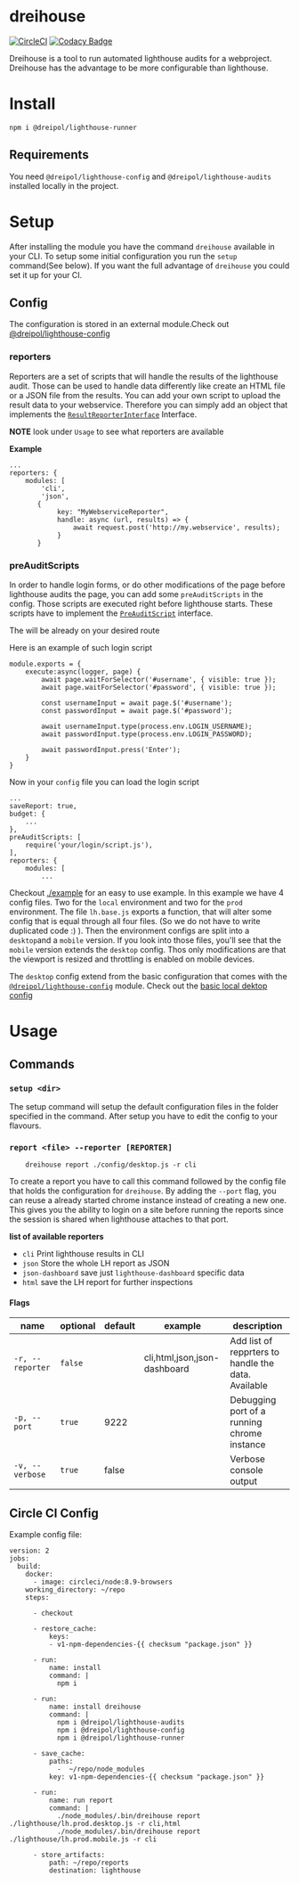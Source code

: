 # dreihouse
[![CircleCI](https://circleci.com/gh/dreipol/lighthouse-runner/tree/master.svg?style=svg&circle-token=4738b5c5cde8e66a056114378acb9e3732146a35)](https://circleci.com/gh/dreipol/lighthouse-runner/tree/master)
[![Codacy Badge](https://api.codacy.com/project/badge/Grade/cdc3bef46dee433c99d265156922bfad)](https://www.codacy.com/app/faebeee/lighthouse-runner?utm_source=github.com&amp;utm_medium=referral&amp;utm_content=dreipol/lighthouse-runner&amp;utm_campaign=Badge_Grade)

Dreihouse is a tool to run automated lighthouse audits for a webproject. Dreihouse has the advantage
to be more configurable than lighthouse.

# Install

    npm i @dreipol/lighthouse-runner

## Requirements
You need `@dreipol/lighthouse-config` and `@dreipol/lighthouse-audits` installed locally in the project.


# Setup
After installing the module you have the command `dreihouse` available in your CLI.
To setup some initial configuration you run the `setup` command(See below).
If you want the full advantage of `dreihouse` you could set it up for your CI.

## Config
The configuration is stored in an external module.Check out [@dreipol/lighthouse-config](https://www.npmjs.com/package/@dreipol/lighthouse-config)
### reporters
Reporters are a set of scripts that will handle the results of the lighthouse audit. Those can be used to handle 
data differently like create an HTML file or a JSON file from the results. You can add your own script to upload 
the result data to your webservice. Therefore you can simply add an object that implements the 
[`ResultReporterInterface`](src/ResultReporter/ResultReporterInterface.ts) Interface.

**NOTE**
look under `Usage` to see what reporters are available

**Example**

    ...
    reporters: {
        modules: [
            'cli',
            'json',
           {
                key: "MyWebserviceReporter",
                handle: async (url, results) => {
                    await request.post('http://my.webservice', results);
                }
           }

### preAuditScripts
In order to handle login forms, or do other modifications of the page before lighthouse audits the page,
you can add some `preAuditScripts` in the config. Those scripts are executed right before lighthouse starts.
These scripts have to implement the [`PreAuditScript`](src/Interfaces/PreAuditScriptInterface.ts) interface.

The will be already on your desired route

Here is an example of such login script
    
    module.exports = {
        execute:async(logger, page) {
            await page.waitForSelector('#username', { visible: true });
            await page.waitForSelector('#password', { visible: true });
            
            const usernameInput = await page.$('#username');
            const passwordInput = await page.$('#password');
            
            await usernameInput.type(process.env.LOGIN_USERNAME);
            await passwordInput.type(process.env.LOGIN_PASSWORD);
            
            await passwordInput.press('Enter');
        }
    }
    
    
Now in your `config` file you can load the login script


    ...
    saveReport: true,
    budget: {
        ...
    },
    preAuditScripts: [
        require('your/login/script.js'),
    ],
    reporters: {
        modules: [
            ...
            
Checkout [./example](./example) for an easy to use example.
In this example we have 4 config files. Two for the `local` environment and two for the `prod` environment.
The file `lh.base.js` exports a function, that will alter some config that is equal through all four files. (So we do not
have to write duplicated code :) ). Then the environment configs are split into a `desktop`and a `mobile` version.
If you look into those files, you'll see that the `mobile` version extends the `desktop` config. Thos only modifications
are that the viewport is resized and throttling is enabled on mobile devices.

The `desktop` config extend from the basic configuration that comes with the [`@dreipol/lighthouse-config`](https://www.npmjs.com/package/@dreipol/lighthouse-config) module. Check
out the [basic local dektop config](https://github.com/dreipol/lighthouse-config/blob/master/config/local/desktop.js)

# Usage
## Commands

    
### `setup <dir>`
The setup command will setup the default configuration files in the folder specified in the command.
After setup you have to edit the config to your flavours.

### `report <file> --reporter [REPORTER]`

        dreihouse report ./config/desktop.js -r cli

To create a report you have to call this command followed by the config file that holds the configuration
for `dreihouse`. By adding the `--port` flag, you can reuse a already started chrome instance instead of
creating a new one. This gives you the ability to login on a site before running the reports since the session
is shared when lighthouse attaches to that port.

**list of available reporters**
- `cli` Print lighthouse results in CLI
- `json` Store the whole LH report as JSON
- `json-dashboard` save just `lighthouse-dashboard` specific data
- `html` save the LH report for further inspections



#### Flags
| name             | optional | default  | example                       | description                                         |
| ---------------- | -------- | -------- | ----------------------------- | --------------------------------------------------- |
| `-r, --reporter` | `false`  |          | cli,html,json,json-dashboard | Add list of repprters to handle the data. Available |
| `-p, --port`         | `true`   |   9222   |                               | Debugging port of a running chrome instance         |
| `-v, --verbose`         | `true`   | false     |                               | Verbose console output   |


## Circle CI Config

Example config file: 

    version: 2
    jobs:
      build:
        docker:
          - image: circleci/node:8.9-browsers
        working_directory: ~/repo
        steps:
          
          - checkout
          
          - restore_cache:
              keys:
              - v1-npm-dependencies-{{ checksum "package.json" }}
          
          - run:
              name: install
              command: |
                npm i
          
          - run:
              name: install dreihouse
              command: |
                npm i @dreipol/lighthouse-audits
                npm i @dreipol/lighthouse-config
                npm i @dreipol/lighthouse-runner
          
          - save_cache:
              paths:
                -  ~/repo/node_modules
              key: v1-npm-dependencies-{{ checksum "package.json" }}
          
          - run:
              name: run report
              command: |
                ./node_modules/.bin/dreihouse report ./lighthouse/lh.prod.desktop.js -r cli,html
                ./node_modules/.bin/dreihouse report ./lighthouse/lh.prod.mobile.js -r cli
          
          - store_artifacts:
              path: ~/repo/reports
              destination: lighthouse
